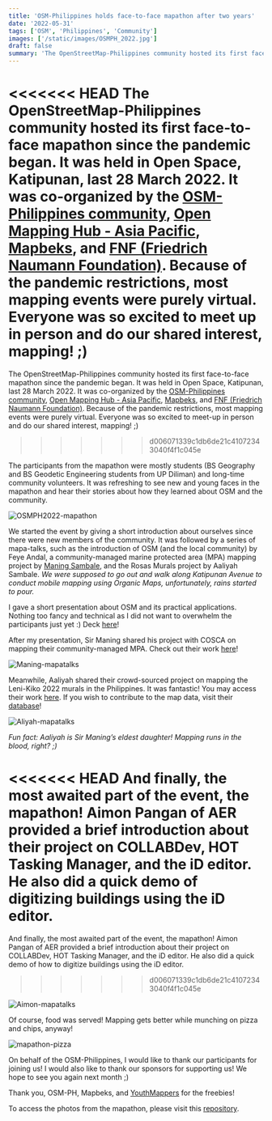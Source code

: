 ```yaml
---
title: 'OSM-Philippines holds face-to-face mapathon after two years'
date: '2022-05-31'
tags: ['OSM', 'Philippines', 'Community']
images: ['/static/images/OSMPH_2022.jpg']
draft: false
summary: 'The OpenStreetMap-Philippines community hosted its first face-to-face mapathon since the pandemic began.'
---
```


<<<<<<< HEAD
The OpenStreetMap-Philippines community hosted its first face-to-face mapathon since the pandemic began. It was held in Open Space, Katipunan, last 28 March 2022. It was co-organized by the [OSM-Philippines community](https://www.facebook.com/OSMPH), [Open Mapping Hub - Asia Pacific](https://twitter.com/openmapping_ap), [Mapbeks](https://www.mapbeks.org/), and [FNF (Friedrich Naumann Foundation)](https://www.freiheit.org/). Because of the pandemic restrictions, most mapping events were purely virtual. Everyone was so excited to meet up in person and do our shared interest, mapping! ;)
=======
The OpenStreetMap-Philippines community hosted its first face-to-face mapathon since the pandemic began. It was held in Open Space, Katipunan, last 28 March 2022. It was co-organized by the [OSM-Philippines community](https://www.facebook.com/OSMPH), [Open Mapping Hub - Asia Pacific](https://twitter.com/openmapping_ap), [Mapbeks](https://www.mapbeks.org/), and [FNF (Friedrich Naumann Foundation)](https://www.freiheit.org/). Because of the pandemic restrictions, most mapping events were purely virtual. Everyone was so excited to meet-up in person and do our shared interest, mapping! ;)

> > > > > > > d006071339c1db6de21c41072343040f4f1c045e

The participants from the mapathon were mostly students (BS Geography and BS Geodetic Engineering students from UP Diliman) and long-time community volunteers. It was refreshing to see new and young faces in the mapathon and hear their stories about how they learned about OSM and the community.

![OSMPH2022-mapathon](/static/images/OSMPH_2022.jpg)

We started the event by giving a short introduction about ourselves since there were new members of the community. It was followed by a series of mapa-talks, such as the introduction of OSM (and the local community) by Feye Andal, a community-managed marine protected area (MPA) mapping project by [Maning Sambale](https://www.openstreetmap.org/user/maning/), and the Rosas Murals project by Aaliyah Sambale. _We were supposed to go out and walk along Katipunan Avenue to conduct mobile mapping using Organic Maps, unfortunately, rains started to pour._

I gave a short presentation about OSM and its practical applications. Nothing too fancy and technical as I did not want to overwhelm the participants just yet :) Deck [here](https://www.canva.com/design/DAEVtt4e3J0/2teqtDyBOuP-OKu5qcs40Q/watch?utm_content=DAEVtt4e3J0&utm_campaign=designshare&utm_medium=link&utm_source=publishsharelink)!

After my presentation, Sir Maning shared his project with COSCA on mapping their community-managed MPA. Check out their work [here](https://www.openstreetmap.org/user/maning/diary/394091)!

![Maning-mapatalks](/static/images/maning_osmph2022.jpg)

Meanwhile, Aaliyah shared their crowd-sourced project on mapping the Leni-Kiko 2022 murals in the Philippines. It was fantastic! You may access their work [here](https://aaliyahsambale.github.io/rosasmurals/). If you wish to contribute to the map data, visit their [database](https://docs.google.com/spreadsheets/d/1obi4KOITLK8v-AhdJ0NM6riAnw1cmYcG4-EB3tTG1M8/edit?fbclid=IwAR3GnQ3s9Tbql2Q-V_NOx20OBQoMVUwFy_y0-9u4_tnh7IpgIwC8q21o-QA#gid=0)!

![Aliyah-mapatalks](/static/images/aliyah_osmph2022.jpg)

_Fun fact: Aaliyah is Sir Maning’s eldest daughter! Mapping runs in the blood, right? ;)_

<<<<<<< HEAD
And finally, the most awaited part of the event, the mapathon! Aimon Pangan of AER provided a brief introduction about their project on COLLABDev, HOT Tasking Manager, and the iD editor. He also did a quick demo of digitizing buildings using the iD editor.
=======
And finally, the most awaited part of the event, the mapathon! Aimon Pangan of AER provided a brief introduction about their project on COLLABDev, HOT Tasking Manager, and the iD editor. He also did a quick demo of how to digitize buildings using the iD editor.

> > > > > > > d006071339c1db6de21c41072343040f4f1c045e

![Aimon-mapatalks](/static/images/aimon_osmph2022.jpg)

Of course, food was served! Mapping gets better while munching on pizza and chips, anyway!

![mapathon-pizza](/static/images/mapathonizza_osmph2022.jpg)

On behalf of the OSM-Philippines, I would like to thank our participants for joining us! I would also like to thank our sponsors for supporting us! We hope to see you again next month ;)

Thank you, OSM-PH, Mapbeks, and [YouthMappers](https://youthmappers.org) for the freebies!

To access the photos from the mapathon, please visit this [repository](https://github.com/feyeandal/osmph2022_mapathon).
